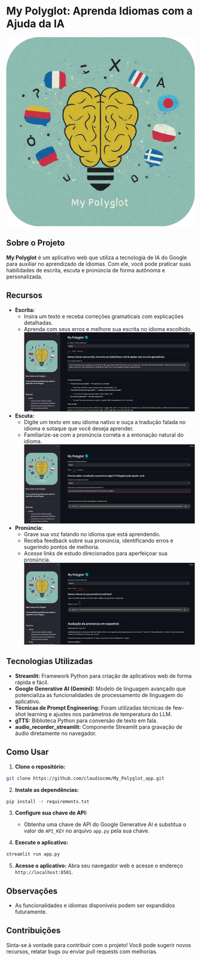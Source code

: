 # My Polyglot: Aprenda Idiomas com a Ajuda da IA
<img src="my_app/logo_my_polyglot_app.png" width="600px"/>

## Sobre o Projeto
**My Polyglot** é um aplicativo web que utiliza a tecnologia de IA do Google para auxiliar no aprendizado de idiomas. Com ele, você pode praticar suas habilidades de escrita, escuta e pronúncia de forma autônoma e personalizada.

## Recursos

* **Escrita:**
    * Insira um texto e receba correções gramaticais com explicações detalhadas.
    * Aprenda com seus erros e melhore sua escrita no idioma escolhido.
    ![Imagem do meu projeto escrita](images_readme/escrita_my_polyglot_app.png)
* **Escuta:**
    * Digite um texto em seu idioma nativo e ouça a tradução falada no idioma e sotaque que você deseja aprender.
    * Familiarize-se com a pronúncia correta e a entonação natural do idioma.
    ![Imagem do meu projeto escuta](images_readme/escuta_my_polyglot_app.png)
* **Pronúncia:**
    * Grave sua voz falando no idioma que está aprendendo.
    * Receba feedback sobre sua pronúncia, identificando erros e sugerindo pontos de melhoria.
    * Acesse links de estudo direcionados para aperfeiçoar sua pronúncia.
    ![Imagem do meu projeto pronuncia](images_readme/pronuncia_my_polyglot_app.png)

## Tecnologias Utilizadas

* **Streamlit:** Framework Python para criação de aplicativos web de forma rápida e fácil.
* **Google Generative AI (Gemini):** Modelo de linguagem avançado que potencializa as funcionalidades de processamento de linguagem do aplicativo.
* **Técnicas de Prompt Engineering:** Foram utilizadas técnicas de few-shot learning e ajustes nos parâmetros de temperatura do LLM.
* **gTTS:** Biblioteca Python para conversão de texto em fala.
* **audio_recorder_streamlit:** Componente Streamlit para gravação de áudio diretamente no navegador.

## Como Usar

1. **Clone o repositório:**

```bash
git clone https://github.com/claudiocmm/My_Polyglot_app.git
```

2. **Instale as dependências:**

```bash
pip install -r requirements.txt
```

3. **Configure sua chave de API:**

    * Obtenha uma chave de API do Google Generative AI e substitua o valor de `API_KEY` no arquivo `app.py` pela sua chave.

4. **Execute o aplicativo:**

```bash
streamlit run app.py
```

5. **Acesse o aplicativo:** Abra seu navegador web e acesse o endereço `http://localhost:8501`.

## Observações

* As funcionalidades e idiomas disponíveis podem ser expandidos futuramente.

## Contribuições

Sinta-se à vontade para contribuir com o projeto! Você pode sugerir novos recursos, relatar bugs ou enviar pull requests com melhorias.